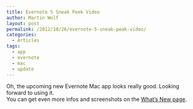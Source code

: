 ```yaml
---
title: Evernote 5 Sneak Peek Video
author: Martin Wolf
layout: post
permalink: /2012/10/26/evernote-5-sneak-peak-video/
categories:
  - Articles
tags:
  - app
  - evernote
  - mac
  - update
---
```

Oh, the upcoming new Evernote Mac app looks really good. Looking forward to using it.  
You can get even more infos and screenshots on the [What&#8217;s New page][1].

 [1]: http://evernote.com/evernote/whats_new/mac/